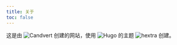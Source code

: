 ```yaml
---
title: 关于
toc: false
---
```


这是由 ![Candvert](https://github.com/candvert/) 创建的网站，使用 ![Hugo](https://gohugo.io/) 的主题 ![hextra](https://github.com/imfing/hextra/) 创建。